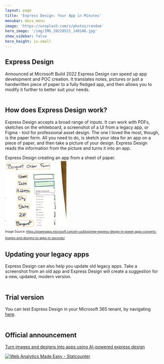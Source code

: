 ```yaml
---
layout: page
title: 'Express Design: Your App in Minutes'
menubar: docs_menu
image: 'https://unsplash.com/s/photos/random'
hero_image: '/img/IMG_20220521_140146.jpg'
show_sidebar: false
hero_height: is-small
---
```



## Express Design
Announced at Microsoft Build 2022 Express Design can speed up app development and POC creation. It translates notes, pictures or just a handwritten piece of paper to a fully fledged app, and then allows you to modify it further to better suit your needs.
<br/>
<br/>
## How does Express Design work?
Express Design accepts a broad range of inputs. It can work with PDFs, sketches on the whiteboard, a screenshot of a UI from a legacy app, or Figma - tool for professional asset design. The one I loved the most, though, is the paper form. All you need to do, is sketch your idea for an app on a piece of paper, and then take a picture of your design. Express Design reads the information from the picture and turns it into an app. 
<br/>


Express Design creating an app from a sheet of paper.
<br/>
<img src="/articles/images/ExpressDesign.png" width="200">
<br/>
<sub><sup>Image Source: https://powerapps.microsoft.com/en-us/blog/new-express-design-in-power-apps-converts-images-and-designs-to-apps-in-seconds/ </sup></sub>



## Updating your legacy apps
Express Design can also help you update old legacy apps. Take a screenshot from an old app and Express Design will create a suggestion for a new, updated, modern version.
<br/>
<br/>
## Trial version
You can test Express Design in your Microsoft 365 tenant, by navigating [here](https://make.powerapps.com/?utm_source=blog&utm_campaign=expressdesign).
<br/>
<br/>
## Official announcement
[Turn images and designs into apps using AI-powered express design](https://powerapps.microsoft.com/en-us/blog/new-express-design-in-power-apps-converts-images-and-designs-to-apps-in-seconds/)


<!-- Default Statcounter code for Express Design
https://powershellscripts.github.io/articles/English/PowerPlatform/Express%20Design%20Your%20app%20i
-->
<script type="text/javascript">
var sc_project=12763879; 
var sc_invisible=0; 
var sc_security="fb261598"; 
var scJsHost = "https://";
document.write("<sc"+"ript type='text/javascript' src='" +
scJsHost+
"statcounter.com/counter/counter.js'></"+"script>");
</script>
<noscript><div class="statcounter"><a title="Web Analytics
Made Easy - Statcounter" href="https://statcounter.com/"
target="_blank"><img class="statcounter"
src="https://c.statcounter.com/12763879/0/fb261598/0/"
alt="Web Analytics Made Easy - Statcounter"
referrerPolicy="no-referrer-when-downgrade"></a></div></noscript>
<!-- End of Statcounter Code -->

